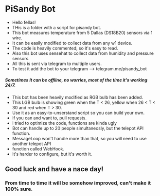 # PiSandy Bot

- Hello fellas! 
- THis is a folder with a script for pisandy bot.
- This bot measures temperature from 5 Dallas (DS18B20) sensors via 1 wire.
- It can be easily modified to collect data from any w1 device.
- The code is heavily commented, so it's easy to read.
- Also this bot uses sensehat to collect data from humidity and pressure sensors.
- All this is sent via telegram to multiple users.
- To test it add the bot to your telegram --> telegram.me/pisandy_bot
##### Sometimes it can be offline, no worries, most of the time it's working 24/7.
- This bot has been heavily modified as RGB bulb has been added.
- This LGB bulb is showing green when the T < 26, yellow when 26 < T < 30 and red when T > 30.
- Use it as an easy-to-unserstand script so you can build your own.
- If you can and want to, pull requests.
- I tried to optimize the code, functions are kinda ugly
- Bot can handle up to 20 people simultaneosly, but the telepot API function.
- MessageLoop won't handle more than that, so you will need to use another telepot API
- function called WebHook. 
- It's harder to configure, but it's worth it.
## Good luck and have a nace day!
### From time to time it will be somehow improved, can't make it 100% sure.

